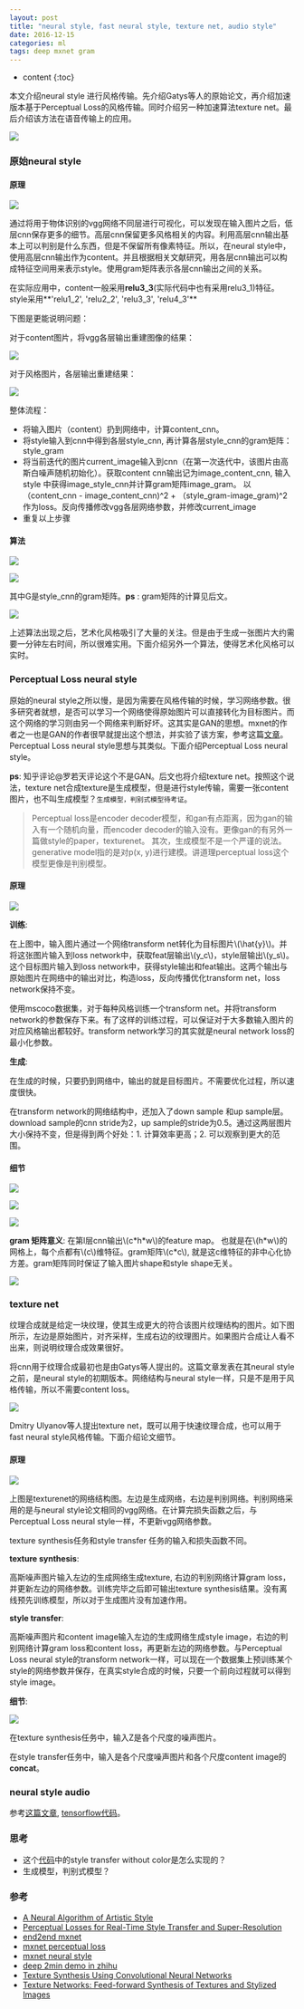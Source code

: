 ```yaml
---
layout: post
title: "neural style, fast neural style, texture net, audio style"
date: 2016-12-15
categories: ml
tags: deep mxnet gram
---
```

* content
{:toc}

本文介绍neural style 进行风格传输。先介绍Gatys等人的原始论文，再介绍加速版本基于Perceptual Loss的风格传输。同时介绍另一种加速算法texture net。最后介绍该方法在语音传输上的应用。

![](http://vsooda.github.io/assets/neural_style/result.png)



### 原始neural style

#### 原理

![](http://vsooda.github.io/assets/neural_style/neural_style.png)

通过将用于物体识别的vgg网络不同层进行可视化，可以发现在输入图片之后，低层cnn保存更多的细节。高层cnn保留更多风格相关的内容。利用高层cnn输出基本上可以判别是什么东西，但是不保留所有像素特征。所以，在neural style中，使用高层cnn输出作为content。并且根据相关文献研究，用各层cnn输出可以构成特征空间用来表示style。使用gram矩阵表示各层cnn输出之间的关系。

在实际应用中，content一般采用**relu3\_3**(实际代码中也有采用relu3\_1)特征。style采用**'relu1\_2', 'relu2\_2', 'relu3\_3', 'relu4\_3'**

下图是更能说明问题：

对于content图片，将vgg各层输出重建图像的结果：

![](http://vsooda.github.io/assets/neural_style/content_in_cnn.png)


对于风格图片，各层输出重建结果：

![](http://vsooda.github.io/assets/neural_style/style_in_cnn.png)

整体流程：

* 将输入图片（content）扔到网络中，计算content_cnn。
* 将style输入到cnn中得到各层style_cnn, 再计算各层style_cnn的gram矩阵：style_gram
* 将当前迭代的图片current_image输入到cnn（在第一次迭代中，该图片由高斯白噪声随机初始化）。获取content cnn输出记为image_content_cnn, 输入style 中获得image_style_cnn并计算gram矩阵image_gram。 以（content_cnn - image_content_cnn)^2 + （style_gram-image_gram)^2作为loss。反向传播修改vgg各层网络参数，并修改current_image
* 重复以上步骤

#### 算法

![](http://vsooda.github.io/assets/neural_style/content_loss.png)


![](http://vsooda.github.io/assets/neural_style/style_loss.png)

其中G是style_cnn的gram矩阵。**ps** : gram矩阵的计算见后文。


![](http://vsooda.github.io/assets/neural_style/neural_style_loss.png)

上述算法出现之后，艺术化风格吸引了大量的关注。但是由于生成一张图片大约需要一分钟左右时间，所以很难实用。下面介绍另外一个算法，使得艺术化风格可以实时。

###  Perceptual Loss neural style

原始的neural style之所以慢，是因为需要在风格传输的时候，学习网络参数。很多研究者就想，是否可以学习一个网络使得原始图片可以直接转化为目标图片。而这个网络的学习则由另一个网络来判断好坏。这其实是GAN的思想。mxnet的作者之一也是GAN的作者很早就提出这个想法，并实验了该方案，参考这篇[文章](http://dmlc.ml/mxnet/2016/06/20/end-to-end-neural-style.html)。Perceptual Loss neural style思想与其类似。下面介绍Perceptual Loss neural style。

**ps**: 知乎评论@罗若天评论这个不是GAN。后文也将介绍texture net。按照这个说法，texture net合成texture是生成模型，但是进行style传输，需要一张content图片，也不叫生成模型？`生成模型，判别式模型待考证`。

> Perceptual loss是encoder decoder模型，和gan有点距离，因为gan的输入有一个随机向量，而encoder decoder的输入没有。更像gan的有另外一篇做style的paper，texturenet。
> 其次，生成模型不是一个严谨的说法。generative model指的是对p(x, y)进行建模。讲道理perceptual loss这个模型更像是判别模型。

#### 原理

![](http://vsooda.github.io/assets/neural_style/perceptual_loss_neural_style.png)

**训练**:

在上图中，输入图片通过一个网络transform net转化为目标图片\\(\hat{y}\\)。并将这张图片输入到loss network中，获取feat层输出\\(y_c\\)，style层输出\\(y_s\\)。这个目标图片输入到loss network中，获得style输出和feat输出。这两个输出与原始图片在网络中的输出对比，构造loss，反向传播优化transform net，loss network保持不变。

使用mscoco数据集，对于每种风格训练一个transform net。并将transform network的参数保存下来。有了这样的训练过程，可以保证对于大多数输入图片的对应风格输出都较好。transform network学习的其实就是neural network loss的最小化参数。

**生成**:

在生成的时候，只要扔到网络中，输出的就是目标图片。不需要优化过程，所以速度很快。

在transform network的网络结构中，还加入了down sample 和up sample层。download sample的cnn stride为2，up sample的stride为0.5。通过这两层图片大小保持不变，但是得到两个好处：1. 计算效率更高；2. 可以观察到更大的范围。

#### 细节

![](http://vsooda.github.io/assets/neural_style/feat_loss.png)

![](http://vsooda.github.io/assets/neural_style/gram.png)

![](http://vsooda.github.io/assets/neural_style/perceptual_style_loss.png)

**gram 矩阵意义**: 在第l层cnn输出\\(c\*h\*w\\)的feature map。 也就是在\\(h\*w\\)的网格上，每个点都有\\(c\\)维特征。gram矩阵\\(c\*c\\),  就是这c维特征的非中心化协方差。gram矩阵同时保证了输入图片shape和style shape无关。

![](http://vsooda.github.io/assets/neural_style/style_transfer.png)


### texture net

纹理合成就是给定一块纹理，使其生成更大的符合该图片纹理结构的图片。如下图所示，左边是原始图片，对齐采样，生成右边的纹理图片。如果图片合成让人看不出来，则说明纹理合成效果很好。

将cnn用于纹理合成最初也是由Gatys等人提出的。这篇文章发表在其neural style之前，是neural style的初期版本。网络结构与neural style一样，只是不是用于风格传输，所以不需要content loss。

![](http://vsooda.github.io/assets/neural_style/texture_synthesis.png)



Dmitry Ulyanov等人提出texture net，既可以用于快速纹理合成，也可以用于fast neural style风格传输。下面介绍论文细节。

#### 原理

![](http://vsooda.github.io/assets/neural_style/texturenet.png)



上图是texturenet的网络结构图。左边是生成网络，右边是判别网络。判别网络采用的是与neural style论文相同的vgg网络。在计算完损失函数之后，与Perceptual Loss neural style一样，不更新vgg网络参数。

texture synthesis任务和style transfer 任务的输入和损失函数不同。

**texture synthesis**:

高斯噪声图片输入左边的生成网络生成texture, 右边的判别网络计算gram loss，并更新左边的网络参数。训练完毕之后即可输出texture synthesis结果。没有离线预先训练模型，所以对于生成图片没有加速作用。

**style transfer**:

高斯噪声图片和content image输入左边的生成网络生成style image，右边的判别网络计算gram loss和content loss，再更新左边的网络参数。与Perceptual Loss neural style的transform network一样，可以现在一个数据集上预训练某个style的网络参数并保存，在真实style合成的时候，只要一个前向过程就可以得到style image。



**细节**:

![](http://vsooda.github.io/assets/neural_style/texturenet_detail.png)

在texture synthesis任务中，输入Z是各个尺度的噪声图片。

在style transfer任务中，输入是各个尺度噪声图片和各个尺度content image的**concat**。



### neural style audio

参考[这篇文章](http://dmitryulyanov.github.io/audio-texture-synthesis-and-style-transfer/), [tensorflow代码](https://github.com/DmitryUlyanov/neural-style-audio-tf)。

### 思考

* 这个[代码](https://github.com/jcjohnson/neural-style)中的style transfer without color是怎么实现的？
* 生成模型，判别式模型？


### 参考

* [A Neural Algorithm of Artistic Style](http://arxiv.org/abs/1508.06576)
* [Perceptual Losses for Real-Time Style Transfer and Super-Resolution](https://arxiv.org/abs/1603.08155)
* [end2end mxnet](http://dmlc.ml/mxnet/2016/06/20/end-to-end-neural-style.html)
* [mxnet perceptual loss](https://github.com/zhaw/neural_style)
* [mxnet neural style](https://github.com/dmlc/mxnet/tree/master/example/neural-style)
* [deep 2min demo in zhihu](https://zhuanlan.zhihu.com/p/24205969?refer=gomxnet)
* [Texture Synthesis Using Convolutional Neural Networks](https://arxiv.org/abs/1505.07376)
* [Texture Networks: Feed-forward Synthesis of Textures and Stylized Images](http://arxiv.org/abs/1603.03417)


<script type="text/javascript" src="//cdn.mathjax.org/mathjax/latest/MathJax.js?config=TeX-AMS-MML_HTMLorMML">
